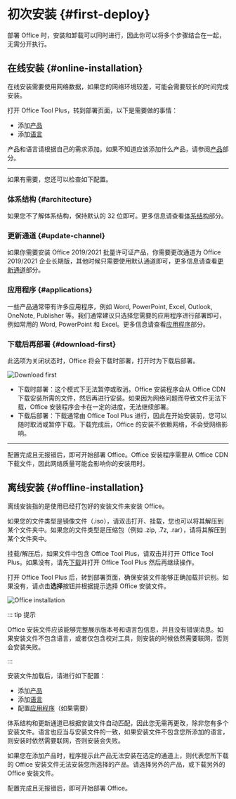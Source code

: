 # 初次安装 {#first-deploy}

部署 Office 时，安装和卸载可以同时进行，因此你可以将多个步骤结合在一起，无需分开执行。

## 在线安装 {#online-installation}

在线安装需要使用网络数据，如果您的网络环境较差，可能会需要较长的时间完成安装。

打开 Office Tool Plus，转到部署页面，以下是需要做的事情：

- 添加[产品](/zh-cn/usage/deploy/settings/basic.md#products)
- 添加[语言](/zh-cn/usage/deploy/settings/basic.md#languages)

产品和语言请根据自己的需求添加。如果不知道应该添加什么产品，请参阅[产品](/zh-cn/usage/deploy/settings/basic.md#products)部分。

---

如果有需要，您还可以检查如下配置。

### 体系结构 {#architecture}

如果您不了解体系结构，保持默认的 32 位即可。更多信息请查看[体系结构](/zh-cn/usage/deploy/settings/basic.md#architecture)部分。

### 更新通道 {#update-channel}

如果你需要安装 Office 2019/2021 批量许可证产品，你需要更改通道为 Office 2019/2021 企业长期版，其他时候只需要使用默认通道即可，更多信息请查看[更新通道](/zh-cn/usage/deploy/settings/basic.md#update-channel)部分。

### 应用程序 {#applications}

一些产品通常带有许多应用程序，例如 Word, PowerPoint, Excel, Outlook, OneNote, Publisher 等。我们通常建议只选择您需要的应用程序进行部署即可，例如常用的 Word, PowerPoint 和 Excel。更多信息请查看[应用程序](/zh-cn/usage/deploy/settings/basic.md#applications)部分。

### 下载后再部署 {#download-first}

此选项为关闭状态时，Office 将会下载时部署，打开时为下载后部署。

![Download first](/images/zh-cn/deploy/download-first.webp)

- 下载时部署：这个模式下无法暂停或取消。Office 安装程序会从 Office CDN 下载安装所需的文件，然后再进行安装。如果因为网络问题而导致文件无法下载，Office 安装程序会卡在一定的进度，无法继续部署。
- 下载后部署：下载通常由 Office Tool Plus 进行，因此在开始安装前，您可以随时取消或暂停下载。下载完成后，Office 的安装不依赖网络，不会受网络影响。

---

配置完成且无报错后，即可开始部署 Office。Office 安装程序需要从 Office CDN 下载文件，因此网络质量可能会影响你的安装用时。

## 离线安装 {#offline-installation}

离线安装指的是使用已经打包好的安装文件来安装 Office。

如果您的文件类型是镜像文件（.iso），请双击打开、挂载，您也可以将其解压到某个文件夹中。如果您的文件类型是压缩包（例如 .zip, .7z, .rar），请将其解压到某个文件夹中。

挂载/解压后，如果文件中包含 Office Tool Plus，请双击并打开 Office Tool Plus。如果没有，请先[下载](/zh-cn/introduction/download.md)并打开 Office Tool Plus 然后再继续操作。

打开 Office Tool Plus 后，转到部署页面，确保安装文件能够正确加载并识别。如果没有，请点击**选择**按钮并根据提示选择 Office 安装文件。

![Office installation](/images/zh-cn/deploy/office-installation.webp)

::: tip 提示

Office 安装文件应该能够完整展示版本号和语言包信息，并且没有错误消息。如果安装文件不包含语言，或者仅包含校对工具，则安装的时候依然需要联网，否则会安装失败。

:::

安装文件加载后，请进行如下配置：

- 添加[产品](/zh-cn/usage/deploy/settings/basic.md#products)
- 添加[语言](/zh-cn/usage/deploy/settings/basic.md#languages)
- 配置[应用程序](/zh-cn/usage/deploy/settings/basic.md#applications)（如果需要）

体系结构和更新通道已根据安装文件自动匹配，因此您无需再更改，除非您有多个安装文件。语言也应当与安装文件的一致，如果安装文件不包含您所添加的语言，则安装时依然需要联网，否则安装会失败。

如果您在添加产品时，程序提示此产品无法安装在选定的通道上，则代表您所下载的 Office 安装文件无法安装您所选择的产品。请选择另外的产品，或下载另外的 Office 安装文件。

配置完成且无报错后，即可开始部署 Office。
